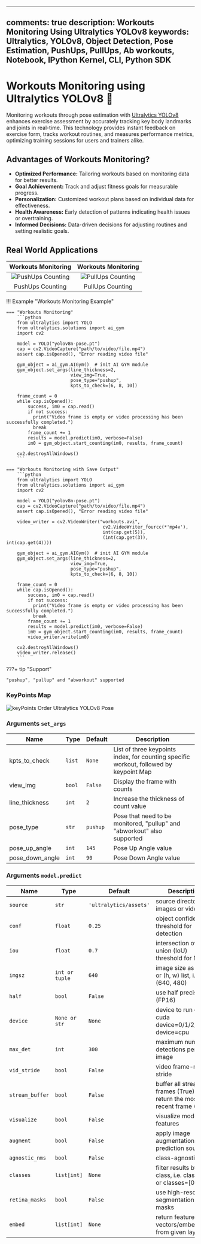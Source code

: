 ______________________________________________________________________

## comments: true description: Workouts Monitoring Using Ultralytics YOLOv8 keywords: Ultralytics, YOLOv8, Object Detection, Pose Estimation, PushUps, PullUps, Ab workouts, Notebook, IPython Kernel, CLI, Python SDK

# Workouts Monitoring using Ultralytics YOLOv8 🚀

Monitoring workouts through pose estimation with [Ultralytics YOLOv8](https://github.com/ultralytics/ultralytics/) enhances exercise assessment by accurately tracking key body landmarks and joints in real-time. This technology provides instant feedback on exercise form, tracks workout routines, and measures performance metrics, optimizing training sessions for users and trainers alike.

## Advantages of Workouts Monitoring?

- **Optimized Performance:** Tailoring workouts based on monitoring data for better results.
- **Goal Achievement:** Track and adjust fitness goals for measurable progress.
- **Personalization:** Customized workout plans based on individual data for effectiveness.
- **Health Awareness:** Early detection of patterns indicating health issues or overtraining.
- **Informed Decisions:** Data-driven decisions for adjusting routines and setting realistic goals.

## Real World Applications

|                                                  Workouts Monitoring                                                   |                                                  Workouts Monitoring                                                   |
| :--------------------------------------------------------------------------------------------------------------------: | :--------------------------------------------------------------------------------------------------------------------: |
| ![PushUps Counting](https://github.com/RizwanMunawar/ultralytics/assets/62513924/cf016a41-589f-420f-8a8c-2cc8174a16de) | ![PullUps Counting](https://github.com/RizwanMunawar/ultralytics/assets/62513924/cb20f316-fac2-4330-8445-dcf5ffebe329) |
|                                                    PushUps Counting                                                    |                                                    PullUps Counting                                                    |

!!! Example "Workouts Monitoring Example"

````
=== "Workouts Monitoring"
    ```python
    from ultralytics import YOLO
    from ultralytics.solutions import ai_gym
    import cv2

    model = YOLO("yolov8n-pose.pt")
    cap = cv2.VideoCapture("path/to/video/file.mp4")
    assert cap.isOpened(), "Error reading video file"

    gym_object = ai_gym.AIGym()  # init AI GYM module
    gym_object.set_args(line_thickness=2,
                        view_img=True,
                        pose_type="pushup",
                        kpts_to_check=[6, 8, 10])

    frame_count = 0
    while cap.isOpened():
        success, im0 = cap.read()
        if not success:
          print("Video frame is empty or video processing has been successfully completed.")
          break
        frame_count += 1
        results = model.predict(im0, verbose=False)
        im0 = gym_object.start_counting(im0, results, frame_count)

    cv2.destroyAllWindows()
    ```

=== "Workouts Monitoring with Save Output"
    ```python
    from ultralytics import YOLO
    from ultralytics.solutions import ai_gym
    import cv2

    model = YOLO("yolov8n-pose.pt")
    cap = cv2.VideoCapture("path/to/video/file.mp4")
    assert cap.isOpened(), "Error reading video file"

    video_writer = cv2.VideoWriter("workouts.avi",
                                    cv2.VideoWriter_fourcc(*'mp4v'),
                                    int(cap.get(5)),
                                    (int(cap.get(3)), int(cap.get(4))))

    gym_object = ai_gym.AIGym()  # init AI GYM module
    gym_object.set_args(line_thickness=2,
                        view_img=True,
                        pose_type="pushup",
                        kpts_to_check=[6, 8, 10])

    frame_count = 0
    while cap.isOpened():
        success, im0 = cap.read()
        if not success:
          print("Video frame is empty or video processing has been successfully completed.")
          break
        frame_count += 1
        results = model.predict(im0, verbose=False)
        im0 = gym_object.start_counting(im0, results, frame_count)
        video_writer.write(im0)

    cv2.destroyAllWindows()
    video_writer.release()
    ```
````

???+ tip "Support"

```
"pushup", "pullup" and "abworkout" supported
```

### KeyPoints Map

![keyPoints Order Ultralytics YOLOv8 Pose](https://github.com/ultralytics/ultralytics/assets/62513924/f45d8315-b59f-47b7-b9c8-c61af1ce865b)

### Arguments `set_args`

| Name            | Type   | Default  | Description                                                                            |
| --------------- | ------ | -------- | -------------------------------------------------------------------------------------- |
| kpts_to_check   | `list` | `None`   | List of three keypoints index, for counting specific workout, followed by keypoint Map |
| view_img        | `bool` | `False`  | Display the frame with counts                                                          |
| line_thickness  | `int`  | `2`      | Increase the thickness of count value                                                  |
| pose_type       | `str`  | `pushup` | Pose that need to be monitored, "pullup" and "abworkout" also supported                |
| pose_up_angle   | `int`  | `145`    | Pose Up Angle value                                                                    |
| pose_down_angle | `int`  | `90`     | Pose Down Angle value                                                                  |

### Arguments `model.predict`

| Name            | Type           | Default                | Description                                                                |
| --------------- | -------------- | ---------------------- | -------------------------------------------------------------------------- |
| `source`        | `str`          | `'ultralytics/assets'` | source directory for images or videos                                      |
| `conf`          | `float`        | `0.25`                 | object confidence threshold for detection                                  |
| `iou`           | `float`        | `0.7`                  | intersection over union (IoU) threshold for NMS                            |
| `imgsz`         | `int or tuple` | `640`                  | image size as scalar or (h, w) list, i.e. (640, 480)                       |
| `half`          | `bool`         | `False`                | use half precision (FP16)                                                  |
| `device`        | `None or str`  | `None`                 | device to run on, i.e. cuda device=0/1/2/3 or device=cpu                   |
| `max_det`       | `int`          | `300`                  | maximum number of detections per image                                     |
| `vid_stride`    | `bool`         | `False`                | video frame-rate stride                                                    |
| `stream_buffer` | `bool`         | `False`                | buffer all streaming frames (True) or return the most recent frame (False) |
| `visualize`     | `bool`         | `False`                | visualize model features                                                   |
| `augment`       | `bool`         | `False`                | apply image augmentation to prediction sources                             |
| `agnostic_nms`  | `bool`         | `False`                | class-agnostic NMS                                                         |
| `classes`       | `list[int]`    | `None`                 | filter results by class, i.e. classes=0, or classes=\[0,2,3\]              |
| `retina_masks`  | `bool`         | `False`                | use high-resolution segmentation masks                                     |
| `embed`         | `list[int]`    | `None`                 | return feature vectors/embeddings from given layers                        |
